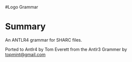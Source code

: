 #Logo Grammar

# Summary

An ANTLR4 grammar for SHARC files.

Ported to Antlr4 by Tom Everett from the Antlr3 Grammer by topmint@gmail.com
